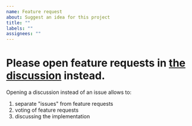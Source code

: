 ```yaml
---
name: Feature request
about: Suggest an idea for this project
title: ""
labels: ""
assignees: ""
---
```


# Please open feature requests in [the discussion](https://github.com/inlang/inlang/discussions/categories/feature-requests) instead.

Opening a discussion instead of an issue allows to:

1. separate "issues" from feature requests
2. voting of feature requests
3. discussing the implementation
